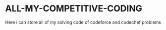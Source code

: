 # ALL-MY-COMPETITIVE-CODING
Here i can store all of my solving code of codeforce and codechef problems
